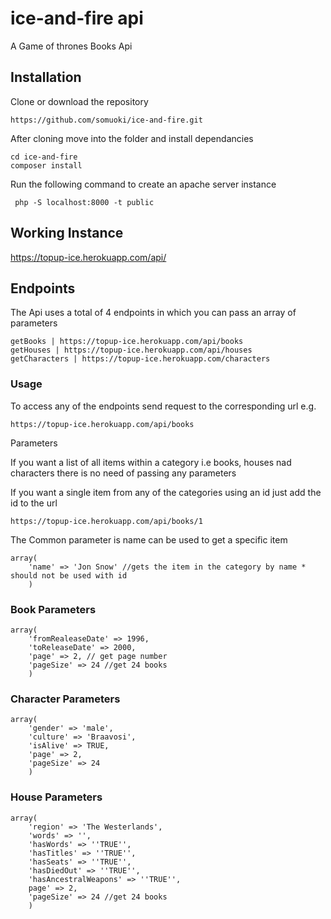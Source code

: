 # ice-and-fire api
A Game of thrones Books Api

## Installation
Clone or download the repository

`https://github.com/somuoki/ice-and-fire.git`

After cloning move into the folder and install dependancies

```
cd ice-and-fire
composer install
```

Run the following command to create an apache server instance

` php -S localhost:8000 -t public`

## Working Instance

https://topup-ice.herokuapp.com/api/

## Endpoints

The Api uses a total of 4 endpoints in which you can pass an array of parameters
```
getBooks | https://topup-ice.herokuapp.com/api/books
getHouses | https://topup-ice.herokuapp.com/api/houses
getCharacters | https://topup-ice.herokuapp.com/characters
```

### Usage
To access any of the endpoints send request to the corresponding url e.g.

`https://topup-ice.herokuapp.com/api/books`

Parameters

If you want a list of all items within a category i.e books, houses nad characters there is no need of passing any parameters

If you want a single item from any of the categories using an id just add the id to the url

`https://topup-ice.herokuapp.com/api/books/1`

The Common parameter is name can be used to get a specific item

```
array(
    'name' => 'Jon Snow' //gets the item in the category by name * should not be used with id
    )
```

### Book Parameters

```
array(
    'fromRealeaseDate' => 1996,
    'toReleaseDate' => 2000,
    'page' => 2, // get page number
    'pageSize' => 24 //get 24 books
    )
```

### Character Parameters

```
array(
    'gender' => 'male',
    'culture' => 'Braavosi',
    'isAlive' => TRUE, 
    'page' => 2,
    'pageSize' => 24
    )
```

### House Parameters

```
array(
    'region' => 'The Westerlands',
    'words' => '',
    'hasWords' => ''TRUE'',
    'hasTitles' => ''TRUE'',
    'hasSeats' => ''TRUE'',
    'hasDiedOut' => ''TRUE'',
    'hasAncestralWeapons' => ''TRUE'',
    page' => 2,
    'pageSize' => 24 //get 24 books
    )
```
